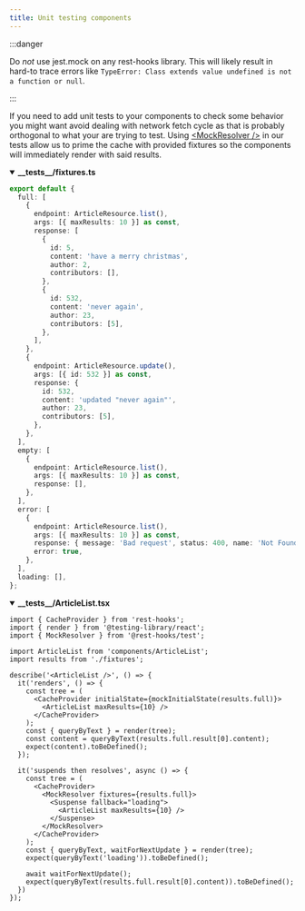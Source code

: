 ```yaml
---
title: Unit testing components
---
```


:::danger

Do *not* use jest.mock on any rest-hooks library. This will likely result in hard-to trace
errors like `TypeError: Class extends value undefined is not a function or null`.

:::

If you need to add unit tests to your components to check some behavior you might want
avoid dealing with network fetch cycle as that is probably orthogonal to what your are
trying to test. Using [<MockResolver /\>](../api/MockResolver) in our tests allow
us to prime the cache with provided fixtures so the components will immediately render
with said results.

<details open><summary><b>__tests__/fixtures.ts</b></summary>

```typescript
export default {
  full: [
    {
      endpoint: ArticleResource.list(),
      args: [{ maxResults: 10 }] as const,
      response: [
        {
          id: 5,
          content: 'have a merry christmas',
          author: 2,
          contributors: [],
        },
        {
          id: 532,
          content: 'never again',
          author: 23,
          contributors: [5],
        },
      ],
    },
    {
      endpoint: ArticleResource.update(),
      args: [{ id: 532 }] as const,
      response: {
        id: 532,
        content: 'updated "never again"',
        author: 23,
        contributors: [5],
      },
    },
  ],
  empty: [
    {
      endpoint: ArticleResource.list(),
      args: [{ maxResults: 10 }] as const,
      response: [],
    },
  ],
  error: [
    {
      endpoint: ArticleResource.list(),
      args: [{ maxResults: 10 }] as const,
      response: { message: 'Bad request', status: 400, name: 'Not Found' },
      error: true,
    },
  ],
  loading: [],
};
```

</details>

<details open><summary><b>__tests__/ArticleList.tsx</b></summary>

```tsx
import { CacheProvider } from 'rest-hooks';
import { render } from '@testing-library/react';
import { MockResolver } from '@rest-hooks/test';

import ArticleList from 'components/ArticleList';
import results from './fixtures';

describe('<ArticleList />', () => {
  it('renders', () => {
    const tree = (
      <CacheProvider initialState={mockInitialState(results.full)}>
        <ArticleList maxResults={10} />
      </CacheProvider>
    );
    const { queryByText } = render(tree);
    const content = queryByText(results.full.result[0].content);
    expect(content).toBeDefined();
  });

  it('suspends then resolves', async () => {
    const tree = (
      <CacheProvider>
        <MockResolver fixtures={results.full}>
          <Suspense fallback="loading">
            <ArticleList maxResults={10} />
          </Suspense>
        </MockResolver>
      </CacheProvider>
    );
    const { queryByText, waitForNextUpdate } = render(tree);
    expect(queryByText('loading')).toBeDefined();

    await waitForNextUpdate();
    expect(queryByText(results.full.result[0].content)).toBeDefined();
  })
});
```

</details>

